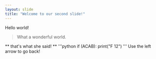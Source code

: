 ```yaml
---
layout: slide
title: "Welcome to our second slide!"
---
```

Hello world!
> What a wonderful world. 

** that's what she said! **
'''python
if (ACAB):
    print("F 12")
'''
Use the left arrow to go back!
